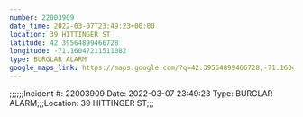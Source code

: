 ```yaml
---
number: 22003909
date_time: 2022-03-07T23:49:23+00:00
location: 39 HITTINGER ST
latitude: 42.39564899466728
longitude: -71.16047211511082
type: BURGLAR ALARM
google_maps_link: https://maps.google.com/?q=42.39564899466728,-71.16047211511082
---
```


;;;;;;Incident #: 22003909   Date: 2022-03-07 23:49:23   Type: BURGLAR ALARM;;;Location: 39 HITTINGER ST;;;
